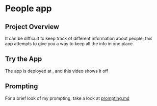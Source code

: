 # People app
## Project Overview
It can be difficult to keep track of different information about people; this app attempts to give you a way to keep all the info in one place.


## Try the App

The app is deployed at <link>, and this video shows it off <link>


## Prompting
For a brief look of my prompting, take a look at [prompting.md](prompting.md)

